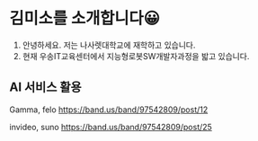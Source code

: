 # 김미소를 소개합니다😀

1. 안녕하세요. 저는 나사렛대학교에 재학하고 있습니다.
2. 현재 우송IT교육센터에서 지능형로봇SW개발자과정을 밟고 있습니다.

## AI 서비스 활용

Gamma, felo
https://band.us/band/97542809/post/12

invideo, suno
https://band.us/band/97542809/post/25
